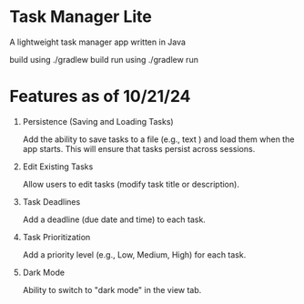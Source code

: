# Task Manager Lite
A lightweight task manager app written in Java

build using ./gradlew build
run using ./gradlew run

# Features as of 10/21/24
1. Persistence (Saving and Loading Tasks)

   Add the ability to save tasks to a file (e.g., text ) and load them when the app starts. This will ensure that tasks persist across sessions.
2. Edit Existing Tasks

   Allow users to edit tasks (modify task title or description).

3. Task Deadlines

   Add a deadline (due date and time) to each task.

4. Task Prioritization

   Add a priority level (e.g., Low, Medium, High) for each task.

5. Dark Mode

    Ability to switch to "dark mode" in the view tab. 